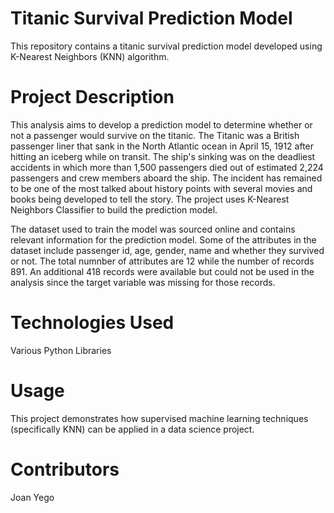 # Titanic Survival Prediction Model

This repository contains a titanic survival prediction model developed using K-Nearest Neighbors (KNN) algorithm.

# Project Description

This analysis aims to develop a prediction model to determine whether or not a passenger would survive on the titanic. The Titanic was a British passenger liner that sank in the North Atlantic ocean in April 15, 1912 after hitting an iceberg while on transit. The ship's sinking was on the deadliest accidents in which more than 1,500 passengers died out of estimated 2,224 passengers and crew members aboard the ship. The incident has remained to be one of the most talked about history points with several movies and books being developed to tell the story. The project uses K-Nearest Neighbors Classifier to build the prediction model. 

The dataset used to train the model was sourced online and contains relevant information for the prediction model. Some of the attributes in the dataset include passenger id, age, gender, name and whether they survived or not. The total numnber of attributes are 12 while the number of records 891. An additional 418 records were available but could not be used in the analysis since the target variable was missing for those records.


# Technologies Used

Various Python Libraries

# Usage

This project demonstrates how supervised machine learning techniques (specifically KNN) can be applied in a data science project.

# Contributors

Joan Yego
